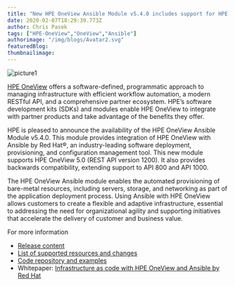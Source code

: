 ```yaml
---
title: "New HPE OneView Ansible Module v5.4.0 includes support for HPE OneView 5.0"
date: 2020-02-07T18:29:39.773Z
author: Chris Pasek 
tags: ["HPE-OneView","OneView","Ansible"]
authorimage: "/img/blogs/Avatar2.svg"
featuredBlog:
thumbnailimage:
---
```

![picture1](https://hpe-developer-portal.s3.amazonaws.com/uploads/media/2020/1/picture1-1581100387470.png)

[HPE OneView](https://www.hpe.com/us/en/integrated-systems/software.html) offers a software-defined, programmatic approach to managing infrastructure with efficient workflow automation, a modern RESTful API, and a comprehensive partner ecosystem. HPE’s software development kits (SDKs) and modules enable HPE OneView to integrate with partner products and take advantage of the benefits they offer.

HPE is pleased to announce the availability of the HPE OneView Ansible Module v5.4.0. This module provides integration of HPE OneView with Ansible by Red Hat®, an industry-leading software deployment, provisioning, and configuration management tool. This new module supports HPE OneView 5.0 (REST API version 1200). It also provides backwards compatibility, extending support to API 800 and API 1000. 

The HPE OneView Ansible module enables the automated provisioning of bare-metal resources, including servers, storage, and networking as part of the application deployment process. Using Ansible with HPE OneView allows customers to create a flexible and adaptive infrastructure, essential to addressing the need for organizational agility and supporting initiatives that accelerate the delivery of customer and business value.

For more information

* [Release content](https://github.com/HewlettPackard/oneview-ansible/releases/tag/v5.4.0)
* [List of supported resources and changes](https://github.com/HewlettPackard/oneview-ansible/blob/master/CHANGELOG.md)
* [Code repository and examples](https://github.com/HewlettPackard/oneview-ansible)
* Whitepaper: [Infrastructure as code with HPE OneView and Ansible by Red Hat](https://github.com/HewlettPackard/oneview-ansible-samples/blob/master/infrastructure-as-code/infrastructure-as-code.md)


